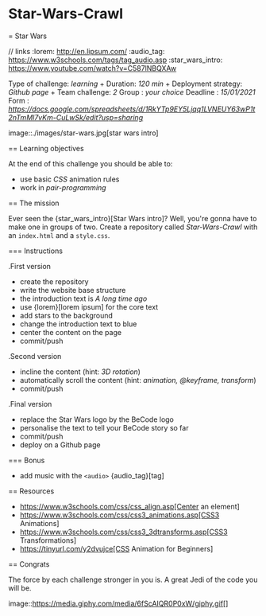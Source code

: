 # Star-Wars-Crawl

= Star Wars

// links
:lorem: http://en.lipsum.com/
:audio_tag: https://www.w3schools.com/tags/tag_audio.asp
:star_wars_intro: https://www.youtube.com/watch?v=C587lNBQXAw

Type of challenge: *learning* +
Duration: *120 min* +
Deployment strategy: *Github page* +
Team challenge: *2*
Group : *your choice*
Deadline : *15/01/2021*
Form : *https://docs.google.com/spreadsheets/d/1RkYTp9EY5Ljqq1LVNEUY63wP1t2nTmMl7vKm-CuLwSk/edit?usp=sharing*

image::./images/star-wars.jpg[star wars intro]


== Learning objectives

At the end of this challenge you should be able to:

* use basic *CSS* animation rules
* work in *pair-programming*


== The mission

Ever seen the {star_wars_intro}[Star Wars intro]? Well, you're gonna have to
make one in groups of two. Create a repository called _Star-Wars-Crawl_ with an
`index.html` and a `style.css`.

=== Instructions

.First version
* create the repository
* write the website base structure
* the introduction text is _A long time ago_
* use {lorem}[lorem ipsum] for the core text
* add stars to the background
* change the introduction text to blue
* center the content on the page
* commit/push

.Second version
* incline the content (hint: _3D rotation_)
* automatically scroll the content (hint: _animation, @keyframe, transform_)
* commit/push

.Final version
* replace the Star Wars logo by the BeCode logo
* personalise the text to tell your BeCode story so far
* commit/push
* deploy on a Github page

=== Bonus

* add music with the `<audio>` {audio_tag}[tag]


== Resources 

* https://www.w3schools.com/css/css_align.asp[Center an element]
* https://www.w3schools.com/css/css3_animations.asp[CSS3 Animations]
* https://www.w3schools.com/css/css3_3dtransforms.asp[CSS3 Transformations]
* https://tinyurl.com/y2dvujce[CSS Animation for Beginners]


== Congrats

The force by each challenge stronger in you is. A great Jedi of the code you
will be.

image::https://media.giphy.com/media/6fScAIQR0P0xW/giphy.gif[]